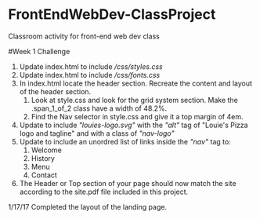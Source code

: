 # FrontEndWebDev-ClassProject
Classroom activity for front-end web dev class

#Week 1 Challenge

1. Update index.html to include _/css/styles.css_
2. Update index.html to include _/css/fonts.css_
3. In index.html locate the header section.  Recreate the content and layout of the header section.
    1. Look at style.css and look for the grid system section.  Make the .span_1_of_2 class have a width of 48.2%.
    2. Find the Nav selector in style.css and give it a top margin of 4em.
4. Update to include _"louies-logo.svg"_ with the _"alt"_ tag of "Louie's Pizza logo and tagline" and with a class of _"nav-logo"_
5. Update to include an unordred list of links inside the _"nav"_ tag to: 
    1. Welcome
    2. History
    3. Menu
    4. Contact
5. The Header or Top section of your page should now match the site according to the site.pdf file included in this project.

1/17/17
Completed the layout of the landing page.
